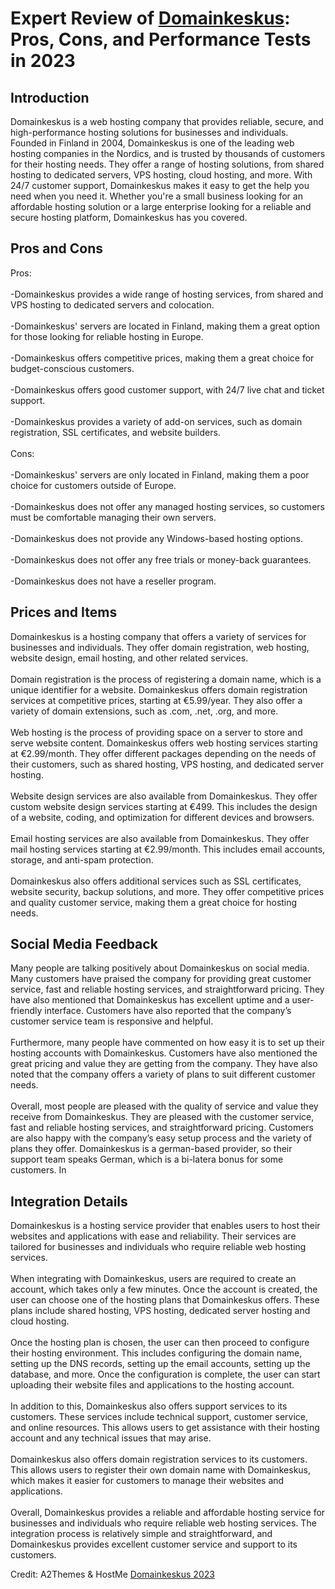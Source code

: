 <h1>Expert Review of <a href="https://a2themes.com/domainkeskus-reviews">Domainkeskus</a>: Pros, Cons, and Performance Tests in 2023</h1>
<h2>Introduction</h2>
Domainkeskus is a web hosting company that provides reliable, secure, and high-performance hosting solutions for businesses and individuals. Founded in Finland in 2004, Domainkeskus is one of the leading web hosting companies in the Nordics, and is trusted by thousands of customers for their hosting needs. They offer a range of hosting solutions, from shared hosting to dedicated servers, VPS hosting, cloud hosting, and more. With 24/7 customer support, Domainkeskus makes it easy to get the help you need when you need it. Whether you're a small business looking for an affordable hosting solution or a large enterprise looking for a reliable and secure hosting platform, Domainkeskus has you covered.
<h2>Pros and Cons</h2>
Pros:<br><br>-Domainkeskus provides a wide range of hosting services, from shared and VPS hosting to dedicated servers and colocation.<br><br>-Domainkeskus' servers are located in Finland, making them a great option for those looking for reliable hosting in Europe.<br><br>-Domainkeskus offers competitive prices, making them a great choice for budget-conscious customers.<br><br>-Domainkeskus offers good customer support, with 24/7 live chat and ticket support.<br><br>-Domainkeskus provides a variety of add-on services, such as domain registration, SSL certificates, and website builders.<br><br>Cons:<br><br>-Domainkeskus' servers are only located in Finland, making them a poor choice for customers outside of Europe.<br><br>-Domainkeskus does not offer any managed hosting services, so customers must be comfortable managing their own servers.<br><br>-Domainkeskus does not provide any Windows-based hosting options.<br><br>-Domainkeskus does not offer any free trials or money-back guarantees.<br><br>-Domainkeskus does not have a reseller program.
<h2>Prices and Items</h2>
Domainkeskus is a hosting company that offers a variety of services for businesses and individuals. They offer domain registration, web hosting, website design, email hosting, and other related services.<br><br>Domain registration is the process of registering a domain name, which is a unique identifier for a website. Domainkeskus offers domain registration services at competitive prices, starting at €5.99/year. They also offer a variety of domain extensions, such as .com, .net, .org, and more.<br><br>Web hosting is the process of providing space on a server to store and serve website content. Domainkeskus offers web hosting services starting at €2.99/month. They offer different packages depending on the needs of their customers, such as shared hosting, VPS hosting, and dedicated server hosting.<br><br>Website design services are also available from Domainkeskus. They offer custom website design services starting at €499. This includes the design of a website, coding, and optimization for different devices and browsers.<br><br>Email hosting services are also available from Domainkeskus. They offer mail hosting services starting at €2.99/month. This includes email accounts, storage, and anti-spam protection.<br><br>Domainkeskus also offers additional services such as SSL certificates, website security, backup solutions, and more. They offer competitive prices and quality customer service, making them a great choice for hosting needs.
<h2>Social Media Feedback</h2>
Many people are talking positively about Domainkeskus on social media. Many customers have praised the company for providing great customer service, fast and reliable hosting services, and straightforward pricing. They have also mentioned that Domainkeskus has excellent uptime and a user-friendly interface. Customers have also reported that the company’s customer service team is responsive and helpful.<br><br>Furthermore, many people have commented on how easy it is to set up their hosting accounts with Domainkeskus. Customers have also mentioned the great pricing and value they are getting from the company. They have also noted that the company offers a variety of plans to suit different customer needs.<br><br>Overall, most people are pleased with the quality of service and value they receive from Domainkeskus. They are pleased with the customer service, fast and reliable hosting services, and straightforward pricing. Customers are also happy with the company’s easy setup process and the variety of plans they offer. Domainkeskus is a german-based provider, so their support team speaks German, which is a bi-latera bonus for some customers. In
<h2>Integration Details</h2>
Domainkeskus is a hosting service provider that enables users to host their websites and applications with ease and reliability. Their services are tailored for businesses and individuals who require reliable web hosting services.<br><br>When integrating with Domainkeskus, users are required to create an account, which takes only a few minutes. Once the account is created, the user can choose one of the hosting plans that Domainkeskus offers. These plans include shared hosting, VPS hosting, dedicated server hosting and cloud hosting.<br><br>Once the hosting plan is chosen, the user can then proceed to configure their hosting environment. This includes configuring the domain name, setting up the DNS records, setting up the email accounts, setting up the database, and more. Once the configuration is complete, the user can start uploading their website files and applications to the hosting account.<br><br>In addition to this, Domainkeskus also offers support services to its customers. These services include technical support, customer service, and online resources. This allows users to get assistance with their hosting account and any technical issues that may arise.<br><br>Domainkeskus also offers domain registration services to its customers. This allows users to register their own domain name with Domainkeskus, which makes it easier for customers to manage their websites and applications.<br><br>Overall, Domainkeskus provides a reliable and affordable hosting service for businesses and individuals who require reliable web hosting services. The integration process is relatively simple and straightforward, and Domainkeskus provides excellent customer service and support to its customers.
<p>Credit: A2Themes & HostMe <a href="https://a2themes.com/domainkeskus-reviews">Domainkeskus 2023</a></p>